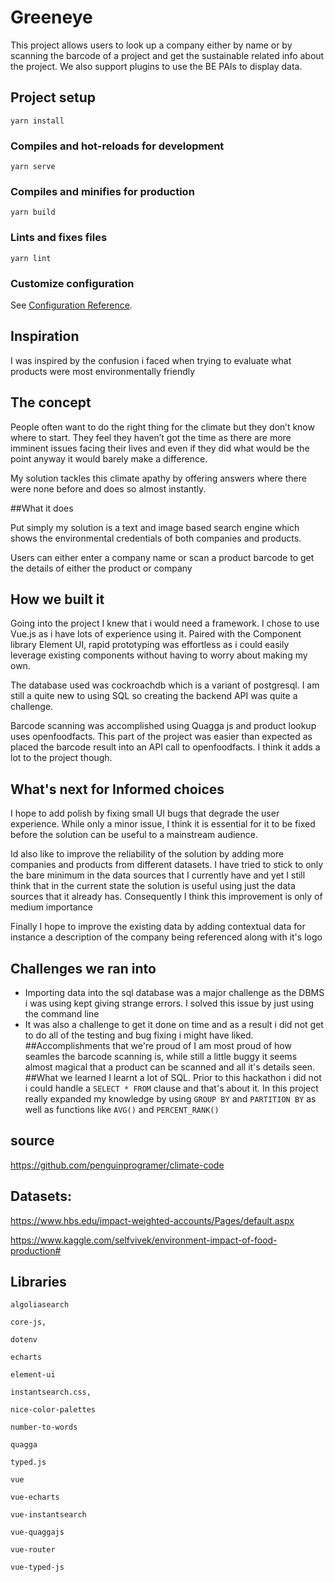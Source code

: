 # Greeneye
This project allows users to look up a company either by name or by scanning the barcode of a project and get the sustainable related info about the project. We also support plugins to use the BE PAIs to display data.
## Project setup
```
yarn install
```

### Compiles and hot-reloads for development
```
yarn serve
```

### Compiles and minifies for production
```
yarn build
```

### Lints and fixes files
```
yarn lint
```

### Customize configuration
See [Configuration Reference](https://cli.vuejs.org/config/).

## Inspiration
I was inspired by the confusion i faced when trying to evaluate what products were most environmentally friendly
## The concept

People often want to do the right thing for the climate but they don’t know where to start. They feel they haven’t got the time as there are more imminent issues facing their lives and even if they did what would be the point anyway it would barely make a difference.

My solution tackles this climate apathy by offering answers where there were none before and does so almost instantly.

##What it does

Put simply my solution is a text and image based search engine which shows the environmental credentials of both companies and products.

Users can either enter a company name or scan a product barcode to get the details of either the product or company

## How we built it
Going into the project I knew that i would need a framework. I chose to use Vue.js as i have lots of experience using it. Paired with the Component library Element UI, rapid prototyping was effortless as i could easily leverage existing components without having to worry about making my own.

The database used was cockroachdb which is a variant of postgresql. I am still a quite new to using SQL so creating the backend API was quite a challenge. 

Barcode scanning was accomplished using Quagga js and product lookup uses openfoodfacts. This part of the project was easier than expected as placed the barcode result into an API call to openfoodfacts. I think it adds a lot to the project though.



## What's next for Informed choices

I hope to add polish by fixing small UI bugs that degrade the user experience. While only a minor issue, I think it is essential for it to be fixed before the solution can be useful to a mainstream audience.

 Id also like to improve the reliability of the solution by adding more companies and products from different datasets. I have tried to stick to only the bare minimum in the data sources that I currently have and yet I still think that in the current state the solution is useful using just the data sources that it already has. Consequently I think this improvement is only of medium importance

Finally I hope to improve the existing data by adding contextual data  for instance a description of the company being referenced along with it's logo
## Challenges we ran into
* Importing data into the sql database was a major challenge as the DBMS i was using kept giving strange errors. I solved this issue by just using the command line
* It was also a challenge to get it done on time and as a result i did not get to do all of the testing and bug fixing i might have liked.
##Accomplishments that we're proud of
 I am most proud of how seamles the barcode scanning is, while still a little buggy it seems almost magical that a product can be scanned and all it's details seen.
##What we learned
I learnt a lot of SQL. Prior to this hackathon i did not i could handle a `SELECT * FROM` clause and that's about it. In this project  really expanded my knowledge by using `GROUP BY` and `PARTITION BY` as well as functions like `AVG()` and `PERCENT_RANK()`
## source
https://github.com/penguinprogramer/climate-code

## Datasets:

https://www.hbs.edu/impact-weighted-accounts/Pages/default.aspx

https://www.kaggle.com/selfvivek/environment-impact-of-food-production#

## Libraries

    algoliasearch

    core-js,

    dotenv

    echarts

    element-ui

    instantsearch.css,

    nice-color-palettes

    number-to-words

    quagga

    typed.js

    vue

    vue-echarts

    vue-instantsearch

    vue-quaggajs

    vue-router

    vue-typed-js
